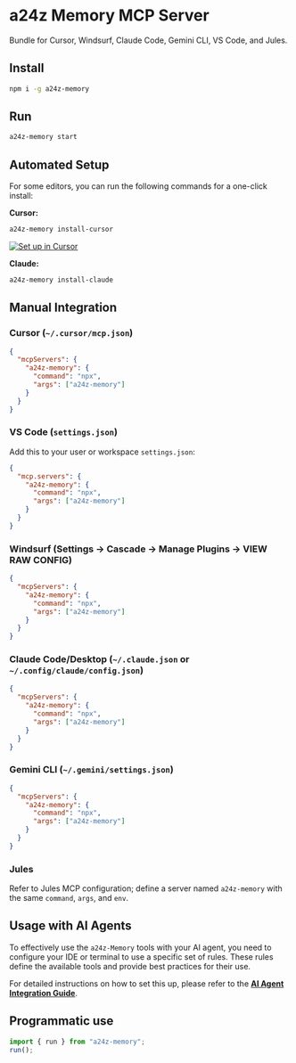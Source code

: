 # a24z Memory MCP Server

Bundle for Cursor, Windsurf, Claude Code, Gemini CLI, VS Code, and Jules.

## Install

```bash
npm i -g a24z-memory
```

## Run

```bash
a24z-memory start
```

## Automated Setup

For some editors, you can run the following commands for a one-click install:

**Cursor:**
```bash
a24z-memory install-cursor
```
<a href="https://cursor.sh/docs/extensions#mcp-servers"><img src="https://cursor.so/assets/images/badges/set_up_in_cursor.svg" alt="Set up in Cursor" /></a>

**Claude:**
```bash
a24z-memory install-claude
```

## Manual Integration

### Cursor (`~/.cursor/mcp.json`)

```json
{
  "mcpServers": {
    "a24z-memory": {
      "command": "npx",
      "args": ["a24z-memory"]
    }
  }
}
```

### VS Code (`settings.json`)

Add this to your user or workspace `settings.json`:
```json
{
  "mcp.servers": {
    "a24z-memory": {
      "command": "npx",
      "args": ["a24z-memory"]
    }
  }
}
```

### Windsurf (Settings → Cascade → Manage Plugins → VIEW RAW CONFIG)

```json
{
  "mcpServers": {
    "a24z-memory": {
      "command": "npx",
      "args": ["a24z-memory"]
    }
  }
}
```

### Claude Code/Desktop (`~/.claude.json` or `~/.config/claude/config.json`)

```json
{
  "mcpServers": {
    "a24z-memory": {
      "command": "npx",
      "args": ["a24z-memory"]
    }
  }
}
```

### Gemini CLI (`~/.gemini/settings.json`)

```json
{
  "mcpServers": {
    "a24z-memory": {
      "command": "npx",
      "args": ["a24z-memory"]
    }
  }
}
```

### Jules
Refer to Jules MCP configuration; define a server named `a24z-memory` with the same `command`, `args`, and `env`.

## Usage with AI Agents

To effectively use the `a24z-Memory` tools with your AI agent, you need to configure your IDE or terminal to use a specific set of rules. These rules define the available tools and provide best practices for their use.

For detailed instructions on how to set this up, please refer to the **[AI Agent Integration Guide](./USAGE_GUIDE.md)**.


## Programmatic use

```ts
import { run } from "a24z-memory";
run();
```
